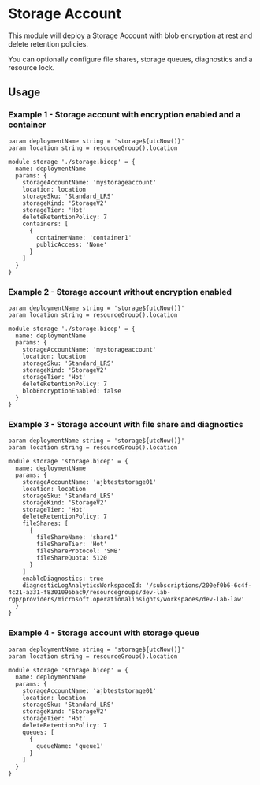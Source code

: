 # Storage Account
This module will deploy a Storage Account with blob encryption at rest and delete retention policies. 

You can optionally configure file shares, storage queues, diagnostics and a resource lock.

## Usage

### Example 1 - Storage account with encryption enabled and a container
``` bicep
param deploymentName string = 'storage${utcNow()}'
param location string = resourceGroup().location

module storage './storage.bicep' = {
  name: deploymentName
  params: {
    storageAccountName: 'mystorageaccount'
    location: location    
    storageSku: 'Standard_LRS'
    storageKind: 'StorageV2'
    storageTier: 'Hot'
    deleteRetentionPolicy: 7
    containers: [
      {
        containerName: 'container1'
        publicAccess: 'None'
      }
    ]
  }
}
```

### Example 2 - Storage account without encryption enabled
``` bicep
param deploymentName string = 'storage${utcNow()}'
param location string = resourceGroup().location

module storage './storage.bicep' = {
  name: deploymentName
  params: {
    storageAccountName: 'mystorageaccount'
    location: location    
    storageSku: 'Standard_LRS'
    storageKind: 'StorageV2'
    storageTier: 'Hot'
    deleteRetentionPolicy: 7
    blobEncryptionEnabled: false
  }
}
```
### Example 3 - Storage account with file share and diagnostics
``` bicep
param deploymentName string = 'storage${utcNow()}'
param location string = resourceGroup().location

module storage 'storage.bicep' = {
  name: deploymentName
  params: {
    storageAccountName: 'ajbteststorage01'
    location: location
    storageSku: 'Standard_LRS'
    storageKind: 'StorageV2'
    storageTier: 'Hot'
    deleteRetentionPolicy: 7
    fileShares: [
      {
        fileShareName: 'share1'
        fileShareTier: 'Hot'
        fileShareProtocol: 'SMB'
        fileShareQuota: 5120
      }
    ]
    enableDiagnostics: true
    diagnosticLogAnalyticsWorkspaceId: '/subscriptions/200ef0b6-6c4f-4c21-a331-f8301096bac9/resourcegroups/dev-lab-rgp/providers/microsoft.operationalinsights/workspaces/dev-lab-law'
  }
}
```

### Example 4 - Storage account with storage queue
``` bicep
param deploymentName string = 'storage${utcNow()}'
param location string = resourceGroup().location

module storage 'storage.bicep' = {
  name: deploymentName
  params: {
    storageAccountName: 'ajbteststorage01'
    location: location
    storageSku: 'Standard_LRS'
    storageKind: 'StorageV2'
    storageTier: 'Hot'
    deleteRetentionPolicy: 7
    queues: [
      {
        queueName: 'queue1'
      }
    ]
  }
}
```